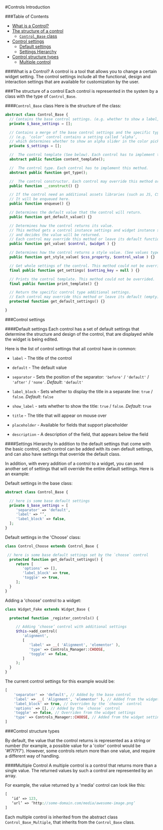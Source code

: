 #Controls Introduction

###Table of Contents
* [What is a Control?](#what-is-a-control?)
* [The structure of a control](#the-structure-of-a-control)
  - [`Control_Base` class]()
* [Control settings](#control-settings)
  - [Default settings](#default-settings)
  - [Settings Hierarchy](#settings-hierarchy)
* [Control structure types](#control-structure-types)
  - [Multiple control](#multiple-control)

###What is a Control?
A control is a tool that allows you to change a certain widget setting. The control settings include all the functional, design and interaction settings that are available for customization by the user.

###The structure of a control
Each control is represented in the system by a class with the type of `Control_Base`.

####`Control_Base` class
Here is the structure of the class:

```php
abstract class Control_Base {
  // Contains the base control settings. (e.g. whether to show a label, the separator type etc.).
  private $_base_settings = [];

  // Contains a merge of the base control settings and the specific type additional settings.
  // (e.g. ‘color’ control contains a setting called ‘alpha’,
  // which determines whether to show an alpha slider in the color picker ).
  private $_settings = [];

  //  The control template (See below). Each control has to implement this method.
  abstract public function content_template();

  //  The control type. Each control has to implement this method.
  abstract public function get_type();

  //  The control constructor. Each control may override this method or leave its default functionality.
  public function __construct() {}

  // If the control need an additional assets libraries (such as JS, CSS etc.),
  // It will be enqueued here.
  public function enqueue() {}

  // Determines the default value that the control will return.
  public function get_default_value() {}

  // Determines how the control returns its value.
  // This method gets a control instance settings and widget instance settings
  // and decides the value will be returned.
  // Each control may override this method or leave its default functionality.
  public function get_value( $control, $widget ) {}

  // Determines how the control returns a style value. (See values types below).
  public function get_style_value( $css_property, $control_value ) {}

  // Get whole settings of the control. This method could not be overrided.
  final public function get_settings( $setting_key = null ) {}

  // Prints the control template. This method could not be overrided.
  final public function print_template() {}

  // Return the specific control type additional settings.
  // Each control may override this method or leave its default (empty).
  protected function get_default_settings() {}

}
```

###Control settings

####Default settings
Each control has a set of default settings that determine the structure and design of the control, that are displayed while the widget is being edited.

Here is the list of control settings that all control have in common:

* `label` - The title of the control

* `default` - The default value

* `separator` - Sets the position of the separator: `'before'` / `'default'` / `'after'` / `'none'`. *Default*: `'default'`

* `label_block` - Sets whether to display the title in a separate line: `true` / `false`. *Default*: `false`

* `show_label` - sets whether to show the title: `true` / `false`. *Default*: `true`

* `title` - The title that will appear on mouse over

* `placeholder` - Available for fields that support placeholder

* `description` - A description of the field, that appears below the field

####Settings Hierarchy
In addition to the default settings that come with the basic control, each control can be added with its own default settings, and can also have settings that override the default class.

In addition, with every addition of a control to a widget, you can send another set of settings that will override the entire default settings. Here is an example:

Default settings in the base class:

```php
abstract class Control_Base {

  // here is some base default settings
  private $_base_settings = [
     'separator' => 'default',
     'label' => ‘’,
     'label_block' => false,
  ];
}
```

Default settings in the 'Choose' class:

```php
class Control_Choose extends Control_Base {

 // here is some base default settings set by the `choose` control
  protected function get_default_settings() {
     return [
        'options' => [],
        'label_block' => true,
        'toggle' => true,
     ];
  }
}
```

Adding a 'choose' control to a widget:

```php
class Widget_Fake extends Widget_Base {

  protected function _register_controls() {

     // Adding ‘choose’ control with additional settings
     $this->add_control(
        'alignment',
        [
           'label' => __( 'Alignment', 'elementor' ),
           'type' => Controls_Manager::CHOOSE,
           'toggle' => false,
        ]
     );
  }
}
```

The current control settings for this example would be:

```php
[
    'separator' => 'default', // Added by the base control
    'label' => __( 'Alignment', 'elementor' ), // Added from the widget settings
    'label_block' => true, // Overriden by the `choose` control
    'options' => [], // Added by the `choose` control
    'toggle' => false, // Overriden from the widget settings
    'type' => Controls_Manager::CHOOSE, // Added from the widget settings
]
```

###Control structure types

By default, the value that the control returns is represented as a string or number (for example, a possible value for a 'color' control would be '#f7f7f7'). However, some controls return more than one value, and require a different way of handling.

####Multiple Control
A multiple control is a control that returns more than a single value. The returned values by such a control are represented by an array.

For example, the value returned by a 'media' control can look like this:

```php
[
   ‘id’ => 123,
   ‘url’ => ‘http://some-domain.com/media/awesome-image.png’
]
```

Each multiple control is inherited from the abstract class `Control_Base_Multiple`, that inherits from the `Control_Base` class.